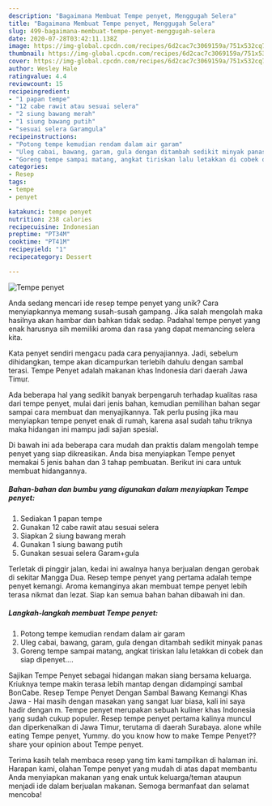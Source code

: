 ```yaml
---
description: "Bagaimana Membuat Tempe penyet, Menggugah Selera"
title: "Bagaimana Membuat Tempe penyet, Menggugah Selera"
slug: 499-bagaimana-membuat-tempe-penyet-menggugah-selera
date: 2020-07-28T03:42:11.138Z
image: https://img-global.cpcdn.com/recipes/6d2cac7c3069159a/751x532cq70/tempe-penyet-foto-resep-utama.jpg
thumbnail: https://img-global.cpcdn.com/recipes/6d2cac7c3069159a/751x532cq70/tempe-penyet-foto-resep-utama.jpg
cover: https://img-global.cpcdn.com/recipes/6d2cac7c3069159a/751x532cq70/tempe-penyet-foto-resep-utama.jpg
author: Wesley Hale
ratingvalue: 4.4
reviewcount: 15
recipeingredient:
- "1 papan tempe"
- "12 cabe rawit atau sesuai selera"
- "2 siung bawang merah"
- "1 siung bawang putih"
- "sesuai selera Garamgula"
recipeinstructions:
- "Potong tempe kemudian rendam dalam air garam"
- "Uleg cabai, bawang, garam, gula dengan ditambah sedikit minyak panas"
- "Goreng tempe sampai matang, angkat tiriskan lalu letakkan di cobek dan siap dipenyet...."
categories:
- Resep
tags:
- tempe
- penyet

katakunci: tempe penyet 
nutrition: 238 calories
recipecuisine: Indonesian
preptime: "PT34M"
cooktime: "PT41M"
recipeyield: "1"
recipecategory: Dessert

---
```



![Tempe penyet](https://img-global.cpcdn.com/recipes/6d2cac7c3069159a/751x532cq70/tempe-penyet-foto-resep-utama.jpg)

Anda sedang mencari ide resep tempe penyet yang unik? Cara menyiapkannya memang susah-susah gampang. Jika salah mengolah maka hasilnya akan hambar dan bahkan tidak sedap. Padahal tempe penyet yang enak harusnya sih memiliki aroma dan rasa yang dapat memancing selera kita.

Kata penyet sendiri mengacu pada cara penyajiannya. Jadi, sebelum dihidangkan, tempe akan dicampurkan terlebih dahulu dengan sambal terasi. Tempe Penyet adalah makanan khas Indonesia dari daerah Jawa Timur.

Ada beberapa hal yang sedikit banyak berpengaruh terhadap kualitas rasa dari tempe penyet, mulai dari jenis bahan, kemudian pemilihan bahan segar sampai cara membuat dan menyajikannya. Tak perlu pusing jika mau menyiapkan tempe penyet enak di rumah, karena asal sudah tahu triknya maka hidangan ini mampu jadi sajian spesial.


Di bawah ini ada beberapa cara mudah dan praktis dalam mengolah tempe penyet yang siap dikreasikan. Anda bisa menyiapkan Tempe penyet memakai 5 jenis bahan dan 3 tahap pembuatan. Berikut ini cara untuk membuat hidangannya.

<!--inarticleads1-->

##### Bahan-bahan dan bumbu yang digunakan dalam menyiapkan Tempe penyet:

1. Sediakan 1 papan tempe
1. Gunakan 12 cabe rawit atau sesuai selera
1. Siapkan 2 siung bawang merah
1. Gunakan 1 siung bawang putih
1. Gunakan sesuai selera Garam+gula


Terletak di pinggir jalan, kedai ini awalnya hanya berjualan dengan gerobak di sekitar Mangga Dua. Resep tempe penyet yang pertama adalah tempe penyet kemangi. Aroma kemanginya akan membuat tempe penyet lebih terasa nikmat dan lezat. Siap kan semua bahan bahan dibawah ini dan. 

<!--inarticleads2-->

##### Langkah-langkah membuat Tempe penyet:

1. Potong tempe kemudian rendam dalam air garam
1. Uleg cabai, bawang, garam, gula dengan ditambah sedikit minyak panas
1. Goreng tempe sampai matang, angkat tiriskan lalu letakkan di cobek dan siap dipenyet....


Sajikan Tempe Penyet sebagai hidangan makan siang bersama keluarga. Kriuknya tempe makin terasa lebih mantap dengan didampingi sambal BonCabe. Resep Tempe Penyet Dengan Sambal Bawang Kemangi Khas Jawa - Hai masih dengan masakan yang sangat luar biasa, kali ini saya hadir dengan m. Tempe penyet merupakan sebuah kuliner khas Indonesia yang sudah cukup populer. Resep tempe penyet pertama kalinya muncul dan diperkenalkan di Jawa Timur, terutama di daerah Surabaya. alone while eating Tempe penyet, Yummy. do you know how to make Tempe Penyet??share your opinion about Tempe penyet. 

Terima kasih telah membaca resep yang tim kami tampilkan di halaman ini. Harapan kami, olahan Tempe penyet yang mudah di atas dapat membantu Anda menyiapkan makanan yang enak untuk keluarga/teman ataupun menjadi ide dalam berjualan makanan. Semoga bermanfaat dan selamat mencoba!
